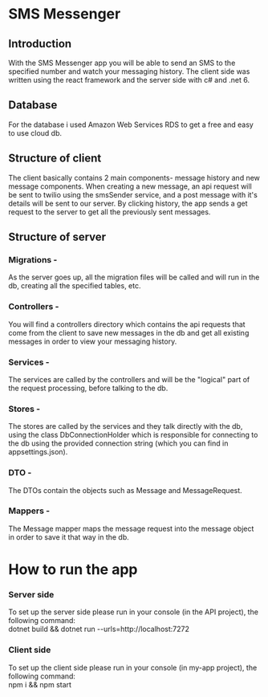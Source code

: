 # SMS Messenger

## Introduction
With the SMS Messenger app you will be able to send an SMS to the specified number and watch your messaging history.
The client side was written using the react framework and the server side with c# and .net 6.

## Database
For the database i used Amazon Web Services RDS to get a free and easy to use cloud db.

## Structure of client
The client basically contains 2 main components- message history and new message components. 
When creating a new message, an api request will be sent to twilio using the smsSender service, and a post message with it's details will be sent to our server.
By clicking history, the app sends a get request to the server to get all the previously sent messages.

## Structure of server
### Migrations -
As the server goes up, all the migration files will be called and will run in the db, creating all the specified tables, etc.
### Controllers -
You will find a controllers directory which contains the api requests that come from the client to save new messages in the db and get all existing messages in order to view your messaging history.
### Services -
The services are called by the controllers and will be the "logical" part of the request processing, before talking to the db.
### Stores -
The stores are called by the services and they talk directly with the db, using the class DbConnectionHolder which is responsible for connecting to the db using the provided connection string (which you can find in appsettings.json).
### DTO -
The DTOs contain the objects such as Message and MessageRequest.
### Mappers -
The Message mapper maps the message request into the message object in order to save it that way in the db. 

# How to run the app
### Server side
To set up the server side please run in your console (in the API project), the following command: \
dotnet build && dotnet run --urls=http://localhost:7272
### Client side
To set up the client side please run in your console (in my-app project), the following command: \
npm i && npm start


